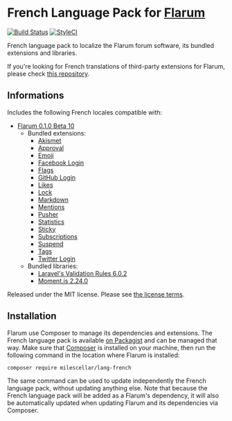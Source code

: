 # French Language Pack for [Flarum](https://flarum.org/)

[![Build Status](https://travis-ci.org/milescellar/lang-french.svg?branch=master)](https://travis-ci.org/milescellar/lang-french) [![StyleCI](https://styleci.io/repos/70081209/shield?style=flat&branch=master)](https://styleci.io/repos/70081209)

French language pack to localize the Flarum forum software, its bundled extensions and libraries.

If you're looking for French translations of third-party extensions for Flarum, please check [this repository](https://github.com/rooaaar/lang-french-extended).

## Informations

Includes the following French locales compatible with:

- [Flarum 0.1.0 Beta 10](https://github.com/flarum/core)
  - Bundled extensions:
    - [Akismet](https://github.com/flarum/akismet)
    - [Approval](https://github.com/flarum/approval)
    - [Emoji](https://github.com/flarum/emoji)
    - [Facebook Login](https://github.com/flarum/auth-facebook)
    - [Flags](https://github.com/flarum/flags)
    - [GitHub Login](https://github.com/flarum/auth-github)
    - [Likes](https://github.com/flarum/likes)
    - [Lock](https://github.com/flarum/lock)
    - [Markdown](https://github.com/flarum/markdown)
    - [Mentions](https://github.com/flarum/mentions)
    - [Pusher](https://github.com/flarum/pusher)
    - [Statistics](https://github.com/flarum/statistics)
    - [Sticky](https://github.com/flarum/sticky)
    - [Subscriptions](https://github.com/flarum/subscriptions)
    - [Suspend](https://github.com/flarum/suspend)
    - [Tags](https://github.com/flarum/tags)
    - [Twitter Login](https://github.com/flarum/auth-twitter)
  - Bundled libraries:
    - [Laravel's Validation Rules 6.0.2](https://github.com/laravel/laravel)
    - [Moment.js 2.24.0](https://github.com/moment/moment)

Released under the MIT license. Please see [the license terms](https://github.com/milescellar/lang-french/blob/master/LICENSE).

## Installation

Flarum use Composer to manage its dependencies and extensions. The French language pack is available [on Packagist](https://packagist.org/packages/milescellar/lang-french) and can be managed that way. Make sure that [Composer](https://getcomposer.org/) is installed on your machine, then run the following command in the location where Flarum is installed:

```shell
composer require milescellar/lang-french
```

The same command can be used to update independently the French language pack, without updating anything else. Note that because the French language pack will be added as a Flarum's dependency, it will also be automatically updated when updating Flarum and its dependencies via Composer.
